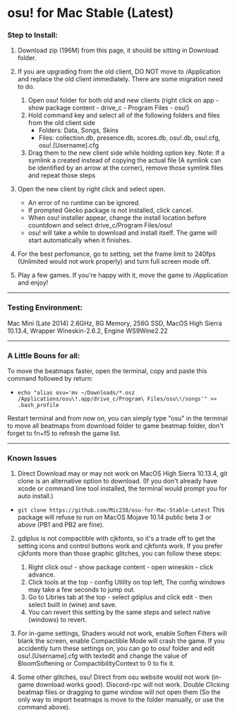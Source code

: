 # osu! for Mac Stable (Latest)

### Step to Install:
1. Download zip (196M) from this page, it should be sitting in Download folder.

2. If you are upgrading from the old client, DO NOT move to /Application and replace the old client immediately. There are some migration need to do.
   1. Open osu! folder for both old and new clients (right click on app - show package content - drive_c - Program Files - osu!)
   2. Hold command key and select all of the following folders and files from the old client side
		* Folders: Data, Songs, Skins
		* Files: collection.db, presence.db, scores.db, osu!.db, osu!.cfg, osu!.[Username].cfg
   3. Drag them to the new client side while holding option key. Note: If a symlink a created instead of copying the actual file (A symlink can be identified by an arrow at the corner), remove those symlink files and repeat those steps
	
3. Open the new client by right click and select open.
   * An error of no runtime can be ignored.
   * If prompted Gecko package is not installed, click cancel.
   * When osu! installer appear, change the install location before countdown and select drive_c/Program Files/osu!
   * osu! will take a while to download and install itself. The game will start automatically when it finishes.
4. For the best perfomance, go to setting, set the frame limit to 240fps (Unlimited would not work properly) and turn full screen mode off.
5. Play a few games. If you're happy with it, move the game to /Application and enjoy!

---------------------------
### Testing Environment:
Mac Mini (Late 2014) 2.6GHz, 8G Memory, 256G SSD, MacOS High Sierra 10.13.4, Wrapper Wineskin-2.6.2, Engine WS9Wine2.22

---------------------------
### A Little Bouns for all:

To move the beatmaps faster, open the terminal, copy and paste this command followed by return:
* `echo "alias osu='mv ~/Downloads/*.osz /Applications/osu\!.app/drive_c/Program\ Files/osu\!/songs'" >> .bash_profile`

Restart terminal and from now on, you can simply type "osu" in the terminal to move all beatmaps from download folder to game beatmap folder, don't forget to fn+f5 to refresh the game list.

---------------------------
### Known Issues
1. Direct Download may or may not work on MacOS High Sierra 10.13.4, git clone is an alternative option to download. (If you don't already have xcode or command line tool installed, the terminal would prompt you for auto install.)
* `git clone https://github.com/Mic238/osu-for-Mac-Stable-Latest`
This package will refuse to run on MacOS Mojave 10.14 public beta 3 or above (PB1 and PB2 are fine).

2. gdiplus is not compactible with cjkfonts, so it's a trade off to get the setting icons and control buttons work and cjkfonts work. If you prefer cjkfonts more than those graphic glitches, you can follow these steps:
   1. Right click osu! - show package content - open wineskin - click advance.
   2. Click tools at the top - config Utility on top left, The config windows may take a few seconds to jump out.
   3. Go to Libries tab at the top - select gdiplus and click edit - then select built in (wine) and save.
   4. You can revert this setting by the same steps and select native (windows) to revert.
   
3. For in-game settings, Shaders would not work, enable Soften Filters will blank the screen, enable Compactible Mode will crash the game. If you accidently turn these settings on, you can go to osu! folder and edit osu!.[Username].cfg with textedit and change the value of BloomSoftening or CompactibilityContext to 0 to fix it.

4. Some other glitches, osu! Direct from osu website would not work (in-game download works good). Discord-rpc will not work. Double Clicking beatmap files or dragging to game window will not open them (So the only way to import beatmaps is move to the folder manually, or use the command above).
